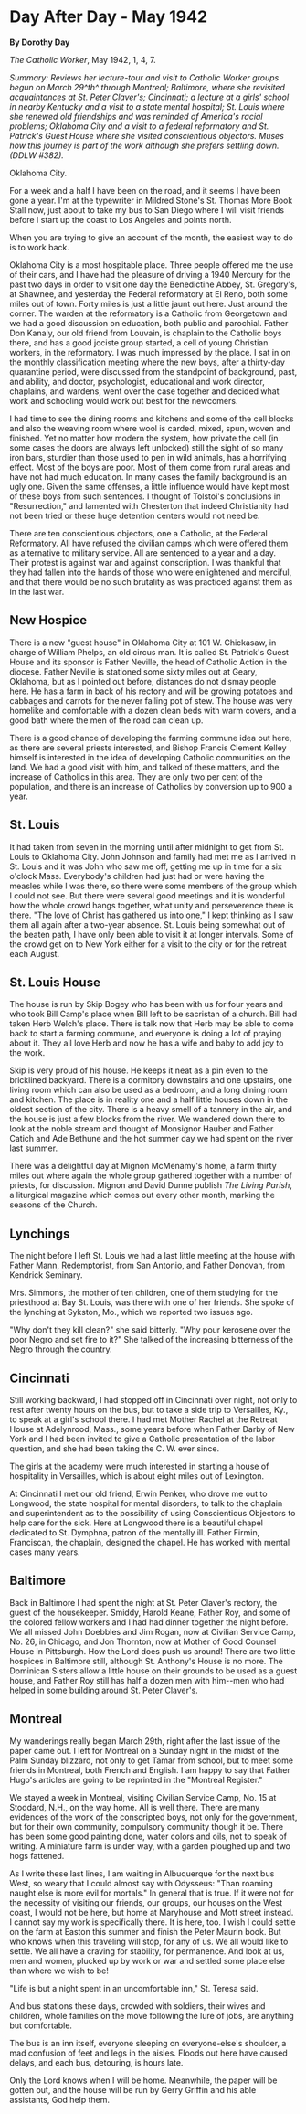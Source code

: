 Day After Day - May 1942
========================

**By Dorothy Day**

*The Catholic Worker*, May 1942, 1, 4, 7.

*Summary: Reviews her lecture-tour and visit to Catholic Worker groups
begun on March 29^th^ through Montreal; Baltimore, where she revisited
acquaintances at St. Peter Claver's; Cincinnati; a lecture at a girls'
school in nearby Kentucky and a visit to a state mental hospital; St.
Louis where she renewed old friendships and was reminded of America's
racial problems; Oklahoma City and a visit to a federal reformatory and
St. Patrick's Guest House where she visited conscientious objectors.
Muses how this journey is part of the work although she prefers settling
down. (DDLW \#382).*

Oklahoma City.

For a week and a half I have been on the road, and it seems I have been
gone a year. I'm at the typewriter in Mildred Stone's St. Thomas More
Book Stall now, just about to take my bus to San Diego where I will
visit friends before I start up the coast to Los Angeles and points
north.

When you are trying to give an account of the month, the easiest way to
do is to work back.

Oklahoma City is a most hospitable place. Three people offered me the
use of their cars, and I have had the pleasure of driving a 1940 Mercury
for the past two days in order to visit one day the Benedictine Abbey,
St. Gregory's, at Shawnee, and yesterday the Federal reformatory at El
Reno, both some miles out of town. Forty miles is just a little jaunt
out here. Just around the corner. The warden at the reformatory is a
Catholic from Georgetown and we had a good discussion on education, both
public and parochial. Father Don Kanaly, our old friend from Louvain, is
chaplain to the Catholic boys there, and has a good jociste group
started, a cell of young Christian workers, in the reformatory. I was
much impressed by the place. I sat in on the monthly classification
meeting where the new boys, after a thirty-day quarantine period, were
discussed from the standpoint of background, past, and ability, and
doctor, psychologist, educational and work director, chaplains, and
wardens, went over the case together and decided what work and schooling
would work out best for the newcomers.

I had time to see the dining rooms and kitchens and some of the cell
blocks and also the weaving room where wool is carded, mixed, spun,
woven and finished. Yet no matter how modern the system, how private the
cell (in some cases the doors are always left unlocked) still the sight
of so many iron bars, sturdier than those used to pen in wild animals,
has a horrifying effect. Most of the boys are poor. Most of them come
from rural areas and have not had much education. In many cases the
family background is an ugly one. Given the same offenses, a little
influence would have kept most of these boys from such sentences. I
thought of Tolstoi's conclusions in "Resurrection," and lamented with
Chesterton that indeed Christianity had not been tried or these huge
detention centers would not need be.

There are ten conscientious objectors, one a Catholic, at the Federal
Reformatory. All have refused the civilian camps which were offered them
as alternative to military service. All are sentenced to a year and a
day. Their protest is against war and against conscription. I was
thankful that they had fallen into the hands of those who were
enlightened and merciful, and that there would be no such brutality as
was practiced against them as in the last war.

New Hospice
-----------

There is a new "guest house" in Oklahoma City at 101 W. Chickasaw, in
charge of William Phelps, an old circus man. It is called St. Patrick's
Guest House and its sponsor is Father Neville, the head of Catholic
Action in the diocese. Father Neville is stationed some sixty miles out
at Geary, Oklahoma, but as I pointed out before, distances do not dismay
people here. He has a farm in back of his rectory and will be growing
potatoes and cabbages and carrots for the never failing pot of stew. The
house was very homelike and comfortable with a dozen clean beds with
warm covers, and a good bath where the men of the road can clean up.

There is a good chance of developing the farming commune idea out here,
as there are several priests interested, and Bishop Francis Clement
Kelley himself is interested in the idea of developing Catholic
communities on the land. We had a good visit with him, and talked of
these matters, and the increase of Catholics in this area. They are only
two per cent of the population, and there is an increase of Catholics by
conversion up to 900 a year.

St. Louis
---------

It had taken from seven in the morning until after midnight to get from
St. Louis to Oklahoma City. John Johnson and family had met me as I
arrived in St. Louis and it was John who saw me off, getting me up in
time for a six o'clock Mass. Everybody's children had just had or were
having the measles while I was there, so there were some members of the
group which I could not see. But there were several good meetings and it
is wonderful how the whole crowd hangs together, what unity and
perseverence there is there. "The love of Christ has gathered us into
one," I kept thinking as I saw them all again after a two-year absence.
St. Louis being somewhat out of the beaten path, I have only been able
to visit it at longer intervals. Some of the crowd get on to New York
either for a visit to the city or for the retreat each August.

St. Louis House
---------------

The house is run by Skip Bogey who has been with us for four years and
who took Bill Camp's place when Bill left to be sacristan of a church.
Bill had taken Herb Welch's place. There is talk now that Herb may be
able to come back to start a farming commune, and everyone is doing a
lot of praying about it. They all love Herb and now he has a wife and
baby to add joy to the work.

Skip is very proud of his house. He keeps it neat as a pin even to the
bricklined backyard. There is a dormitory downstairs and one upstairs,
one living room which can also be used as a bedroom, and a long dining
room and kitchen. The place is in reality one and a half little houses
down in the oldest section of the city. There is a heavy smell of a
tannery in the air, and the house is just a few blocks from the river.
We wandered down there to look at the noble stream and thought of
Monsignor Hauber and Father Catich and Ade Bethune and the hot summer
day we had spent on the river last summer.

There was a delightful day at Mignon McMenamy's home, a farm thirty
miles out where again the whole group gathered together with a number of
priests, for discussion. Mignon and David Dunne publish *The Living
Parish*, a liturgical magazine which comes out every other month,
marking the seasons of the Church.

Lynchings
---------

The night before I left St. Louis we had a last little meeting at the
house with Father Mann, Redemptorist, from San Antonio, and Father
Donovan, from Kendrick Seminary.

Mrs. Simmons, the mother of ten children, one of them studying for the
priesthood at Bay St. Louis, was there with one of her friends. She
spoke of the lynching at Sykston, Mo., which we reported two issues ago.

"Why don't they kill clean?" she said bitterly. "Why pour kerosene over
the poor Negro and set fire to it?" She talked of the increasing
bitterness of the Negro through the country.

Cincinnati
----------

Still working backward, I had stopped off in Cincinnati over night, not
only to rest after twenty hours on the bus, but to take a side trip to
Versailles, Ky., to speak at a girl's school there. I had met Mother
Rachel at the Retreat House at Adelynrood, Mass., some years before when
Father Darby of New York and I had been invited to give a Catholic
presentation of the labor question, and she had been taking the C. W.
ever since.

The girls at the academy were much interested in starting a house of
hospitality in Versailles, which is about eight miles out of Lexington.

At Cincinnati I met our old friend, Erwin Penker, who drove me out to
Longwood, the state hospital for mental disorders, to talk to the
chaplain and superintendent as to the possibility of using Conscientious
Objectors to help care for the sick. Here at Longwood there is a
beautiful chapel dedicated to St. Dymphna, patron of the mentally ill.
Father Firmin, Franciscan, the chaplain, designed the chapel. He has
worked with mental cases many years.

Baltimore
---------

Back in Baltimore I had spent the night at St. Peter Claver's rectory,
the guest of the housekeeper. Smiddy, Harold Keane, Father Roy, and some
of the colored fellow workers and I had had dinner together the night
before. We all missed John Doebbles and Jim Rogan, now at Civilian
Service Camp, No. 26, in Chicago, and Jon Thornton, now at Mother of
Good Counsel House in Pittsburgh. How the Lord does push us around!
There are two little hospices in Baltimore still, although St. Anthony's
House is no more. The Dominican Sisters allow a little house on their
grounds to be used as a guest house, and Father Roy still has half a
dozen men with him--men who had helped in some building around St. Peter
Claver's.

Montreal
--------

My wanderings really began March 29th, right after the last issue of the
paper came out. I left for Montreal on a Sunday night in the midst of
the Palm Sunday blizzard, not only to get Tamar from school, but to meet
some friends in Montreal, both French and English. I am happy to say
that Father Hugo's articles are going to be reprinted in the "Montreal
Register."

We stayed a week in Montreal, visiting Civilian Service Camp, No. 15 at
Stoddard, N.H., on the way home. All is well there. There are many
evidences of the work of the conscripted boys, not only for the
government, but for their own community, compulsory community though it
be. There has been some good painting done, water colors and oils, not
to speak of writing. A miniature farm is under way, with a garden
ploughed up and two hogs fattened.

As I write these last lines, I am waiting in Albuquerque for the next
bus West, so weary that I could almost say with Odysseus: "Than roaming
naught else is more evil for mortals." In general that is true. If it
were not for the necessity of visiting our friends, our groups, our
houses on the West coast, I would not be here, but home at Maryhouse and
Mott street instead. I cannot say my work is specifically there. It is
here, too. I wish I could settle on the farm at Easton this summer and
finish the Peter Maurin book. But who knows when this traveling will
stop, for any of us. We all would like to settle. We all have a craving
for stability, for permanence. And look at us, men and women, plucked up
by work or war and settled some place else than where we wish to be!

"Life is but a night spent in an uncomfortable inn," St. Teresa said.

And bus stations these days, crowded with soldiers, their wives and
children, whole families on the move following the lure of jobs, are
anything but comfortable.

The bus is an inn itself, everyone sleeping on everyone-else's shoulder,
a mad confusion of feet and legs in the aisles. Floods out here have
caused delays, and each bus, detouring, is hours late.

Only the Lord knows when I will be home. Meanwhile, the paper will be
gotten out, and the house will be run by Gerry Griffin and his able
assistants, God help them.
